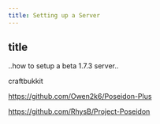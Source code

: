 ```yaml
---
title: Setting up a Server
---
```


## title
..how to setup a beta 1.7.3 server..

craftbukkit

https://github.com/Owen2k6/Poseidon-Plus

https://github.com/RhysB/Project-Poseidon

